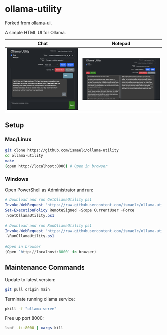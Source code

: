 # ollama-utility
Forked from [ollama-ui](https://github.com/ollama-ui/ollama-ui).

A simple HTML UI for Ollama.

| Chat | Notepad |
| ---- | ------- |
| ![Chat](images/ollama-utility-01.png) | ![Notepad](images/ollama-utility-02.png) |

## Setup

### Mac/Linux

```bash
git clone https://github.com/ismaelc/ollama-utility
cd ollama-utility
make
(open http://localhost:8000) # Open in browser
```

### Windows

Open PowerShell as Administrator and run:

```powershell
# Download and run GetOllamaUtility.ps1
Invoke-WebRequest "https://raw.githubusercontent.com/ismaelc/ollama-utility/main/windows/GetOllamaUtility.ps1" -OutFile "GetOllamaUtility.ps1"
Set-ExecutionPolicy RemoteSigned -Scope CurrentUser -Force
.\GetOllamaUtility.ps1

# Download and run RunOllamaUtility.ps1
Invoke-WebRequest "https://raw.githubusercontent.com/ismaelc/ollama-utility/main/windows/RunOllamaUtility.ps1" -OutFile "RunOllamaUtility.ps1"
.\RunOllamaUtility.ps1

#Open in browser
(Open `http://localhost:8000` in browser)
```

## Maintenance Commands

Update to latest version:

```bash
git pull origin main
```

Terminate running ollama service:

```bash
pkill -f "ollama serve"
```

Free up port 8000:

```bash
lsof -ti:8000 | xargs kill
```
